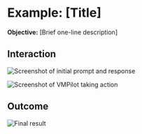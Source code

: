 # Example: [Title]

**Objective:** [Brief one-line description]

## Interaction

![Screenshot of initial prompt and response](/images/shot1.png)
<!-- Note: VMPilot's ability to understand the task -->

![Screenshot of VMPilot taking action](/assets/examples/[example-dir]/screenshot2.png)
<!-- Note: How VMPilot implements the solution -->

## Outcome

![Final result](/assets/examples/[example-dir]/result.png)
<!-- Note: Key capability demonstrated -->
